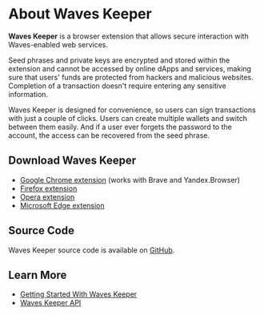 # About Waves Keeper

**Waves Keeper** is a browser extension that allows secure interaction with Waves-enabled web services.

Seed phrases and private keys are encrypted and stored within the extension and cannot be accessed by online dApps and services, making sure that users' funds are protected from hackers and malicious websites. Completion of a transaction doesn't require entering any sensitive information.

Waves Keeper is designed for convenience, so users can sign transactions with just a couple of clicks. Users can create multiple wallets and switch between them easily. And if a user ever forgets the password to the account, the access can be recovered from the seed phrase.

## Download Waves Keeper

* [Google Chrome extension](https://chrome.google.com/webstore/detail/waves-keeper/lpilbniiabackdjcionkobglmddfbcjo) (works with Brave and Yandex.Browser)
* [Firefox extension](https://addons.mozilla.org/en-US/firefox/addon/waves-keeper/)
* [Opera extension](https://addons.opera.com/en/extensions/details/waves-keeper/)
* [Microsoft Edge extension](https://www.microsoft.com/en-us/p/waves-keeper/9npz1hrq32nt?activetab=pivot:overviewtab)

## Source Code

Waves Keeper source code is available on [GitHub](https://github.com/wavesplatform/waveskeeper).

## Learn More

* [Getting Started With Waves Keeper](/en/ecosystem/waves-keeper/getting-started-with-keeper)
* [Waves Keeper API](/en/ecosystem/waves-keeper/waves-keeper-api)
